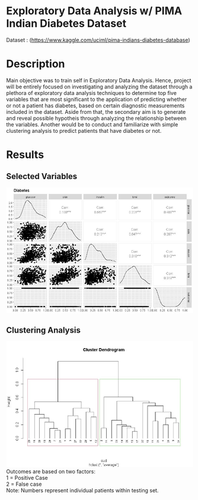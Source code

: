 # Exploratory Data Analysis w/ PIMA Indian Diabetes Dataset 
Dataset : (https://www.kaggle.com/uciml/pima-indians-diabetes-database)

# Description
Main objective was to train self in Exploratory Data Analysis. Hence, project will be entirely focused on investigating and analyzing the dataset through a plethora of exploratory data analysis  techniques to determine top five variables that are most significant to the application of predicting whether or not a patient has diabetes, based on certain diagnostic measurements included in the dataset. Aside from that,  the secondary aim is to generate and reveal possible hypotheis through analyzing the relationship between the variables. Another would be to conduct and familiarize with simple clustering analysis to predict patients that have diabetes or not.  

# Results
Selected Variables
-------------------------
![top five var](/results/var-correlation.JPG)
 

Clustering Analysis 
-------------------------
![dendrogram](/results/cluster-test.JPG)<br />
Outcomes are based on two factors:<br />
1 = Positive Case<br />
2 = False case<br />
Note: Numbers represent individual patients within testing set.
